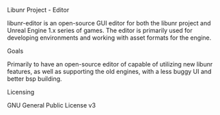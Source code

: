 Libunr Project - Editor

libunr-editor is an open-source GUI editor for both the libunr project and Unreal Engine 1.x series of games.
The editor is primarily used for developing environments and working with asset formats for the engine.

Goals

Primarily to have an open-source editor of capable of utilizing new libunr features, as well as supporting the old 
engines, with a less buggy UI and better bsp building.

Licensing

GNU General Public License v3
